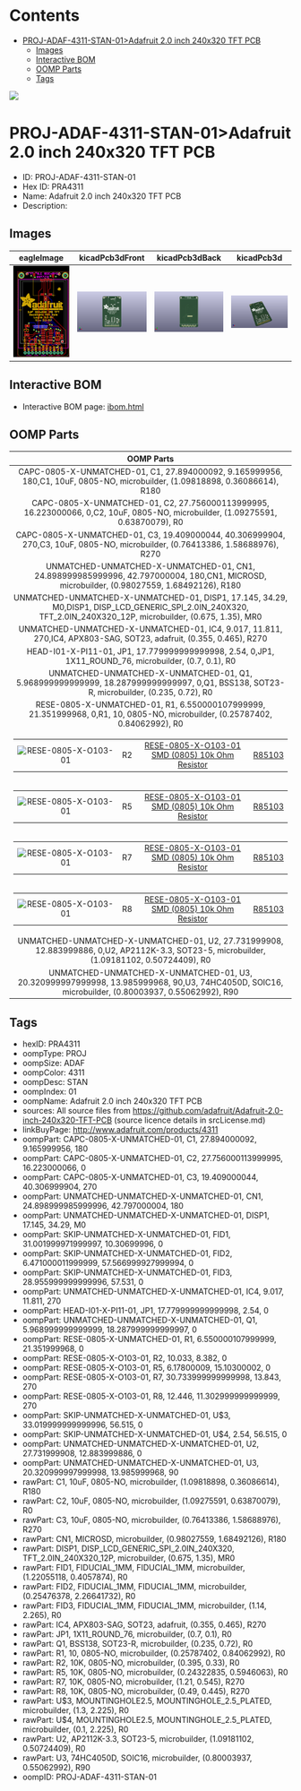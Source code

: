 



Contents
========

* [PROJ-ADAF-4311-STAN-01>Adafruit 2.0 inch 240x320 TFT PCB](#proj-adaf-4311-stan-01adafruit-20-inch-240x320-tft-pcb)
	* [Images](#images)
	* [Interactive BOM](#interactive-bom)
	* [OOMP Parts](#oomp-parts)
	* [Tags](#tags)
  
![][im]
# PROJ-ADAF-4311-STAN-01>Adafruit 2.0 inch 240x320 TFT PCB

- ID: PROJ-ADAF-4311-STAN-01
- Hex ID: PRA4311
- Name: Adafruit 2.0 inch 240x320 TFT PCB
- Description: 

## Images
  
  

|eagleImage|kicadPcb3dFront|kicadPcb3dBack|kicadPcb3d|
| :---: | :---: | :---: | :---: |
|[![eagleImage](eagleImage_140.png)](eagleImage_600.png)|[![kicadPcb3dFront](kicadPcb3dFront_140.png)](kicadPcb3dFront_600.png)|[![kicadPcb3dBack](kicadPcb3dBack_140.png)](kicadPcb3dBack_600.png)|[![kicadPcb3d](kicadPcb3d_140.png)](kicadPcb3d_600.png)|

## Interactive BOM

- Interactive BOM page: [ibom.html](kicad/bom/ibom.html)

## OOMP Parts
  

|OOMP Parts|
| :---: |
|CAPC-0805-X-UNMATCHED-01, C1, 27.894000092, 9.165999956, 180,C1, 10uF, 0805-NO, microbuilder, (1.09818898, 0.36086614), R180|
|CAPC-0805-X-UNMATCHED-01, C2, 27.756000113999995, 16.223000066, 0,C2, 10uF, 0805-NO, microbuilder, (1.09275591, 0.63870079), R0|
|CAPC-0805-X-UNMATCHED-01, C3, 19.409000044, 40.306999904, 270,C3, 10uF, 0805-NO, microbuilder, (0.76413386, 1.58688976), R270|
|UNMATCHED-UNMATCHED-X-UNMATCHED-01, CN1, 24.898999985999996, 42.797000004, 180,CN1, MICROSD, microbuilder, (0.98027559, 1.68492126), R180|
|UNMATCHED-UNMATCHED-X-UNMATCHED-01, DISP1, 17.145, 34.29, M0,DISP1, DISP_LCD_GENERIC_SPI_2.0IN_240X320, TFT_2.0IN_240X320_12P, microbuilder, (0.675, 1.35), MR0|
|UNMATCHED-UNMATCHED-X-UNMATCHED-01, IC4, 9.017, 11.811, 270,IC4, APX803-SAG, SOT23, adafruit, (0.355, 0.465), R270|
|HEAD-I01-X-PI11-01, JP1, 17.779999999999998, 2.54, 0,JP1, 1X11_ROUND_76, microbuilder, (0.7, 0.1), R0|
|UNMATCHED-UNMATCHED-X-UNMATCHED-01, Q1, 5.968999999999999, 18.287999999999997, 0,Q1, BSS138, SOT23-R, microbuilder, (0.235, 0.72), R0|
|RESE-0805-X-UNMATCHED-01, R1, 6.550000107999999, 21.351999968, 0,R1, 10, 0805-NO, microbuilder, (0.25787402, 0.84062992), R0|
|<table><tr><td>![RESE-0805-X-O103-01](https://raw.githubusercontent.com/oomlout/oomlout_OOMP_parts/main/RESE-0805-X-O103-01/image_140.jpg)</td><td> R2</td><td>[RESE-0805-X-O103-01<br>SMD (0805) 10k Ohm Resistor](https://github.com/oomlout/oomlout_OOMP_parts/tree/main/RESE-0805-X-O103-01/)</td><td>[R85103](https://github.com/oomlout/oomlout_OOMP_parts/tree/main/RESE-0805-X-O103-01/)</td></tr></table>|
|<table><tr><td>![RESE-0805-X-O103-01](https://raw.githubusercontent.com/oomlout/oomlout_OOMP_parts/main/RESE-0805-X-O103-01/image_140.jpg)</td><td> R5</td><td>[RESE-0805-X-O103-01<br>SMD (0805) 10k Ohm Resistor](https://github.com/oomlout/oomlout_OOMP_parts/tree/main/RESE-0805-X-O103-01/)</td><td>[R85103](https://github.com/oomlout/oomlout_OOMP_parts/tree/main/RESE-0805-X-O103-01/)</td></tr></table>|
|<table><tr><td>![RESE-0805-X-O103-01](https://raw.githubusercontent.com/oomlout/oomlout_OOMP_parts/main/RESE-0805-X-O103-01/image_140.jpg)</td><td> R7</td><td>[RESE-0805-X-O103-01<br>SMD (0805) 10k Ohm Resistor](https://github.com/oomlout/oomlout_OOMP_parts/tree/main/RESE-0805-X-O103-01/)</td><td>[R85103](https://github.com/oomlout/oomlout_OOMP_parts/tree/main/RESE-0805-X-O103-01/)</td></tr></table>|
|<table><tr><td>![RESE-0805-X-O103-01](https://raw.githubusercontent.com/oomlout/oomlout_OOMP_parts/main/RESE-0805-X-O103-01/image_140.jpg)</td><td> R8</td><td>[RESE-0805-X-O103-01<br>SMD (0805) 10k Ohm Resistor](https://github.com/oomlout/oomlout_OOMP_parts/tree/main/RESE-0805-X-O103-01/)</td><td>[R85103](https://github.com/oomlout/oomlout_OOMP_parts/tree/main/RESE-0805-X-O103-01/)</td></tr></table>|
|UNMATCHED-UNMATCHED-X-UNMATCHED-01, U2, 27.731999908, 12.883999886, 0,U2, AP2112K-3.3, SOT23-5, microbuilder, (1.09181102, 0.50724409), R0|
|UNMATCHED-UNMATCHED-X-UNMATCHED-01, U3, 20.320999997999998, 13.985999968, 90,U3, 74HC4050D, SOIC16, microbuilder, (0.80003937, 0.55062992), R90|

## Tags

- hexID: PRA4311
- oompType: PROJ
- oompSize: ADAF
- oompColor: 4311
- oompDesc: STAN
- oompIndex: 01
- oompName: Adafruit 2.0 inch 240x320 TFT PCB
- sources: All source files from https://github.com/adafruit/Adafruit-2.0-inch-240x320-TFT-PCB (source licence details in srcLicense.md)
- linkBuyPage: http://www.adafruit.com/products/4311
- oompPart: CAPC-0805-X-UNMATCHED-01, C1, 27.894000092, 9.165999956, 180
- oompPart: CAPC-0805-X-UNMATCHED-01, C2, 27.756000113999995, 16.223000066, 0
- oompPart: CAPC-0805-X-UNMATCHED-01, C3, 19.409000044, 40.306999904, 270
- oompPart: UNMATCHED-UNMATCHED-X-UNMATCHED-01, CN1, 24.898999985999996, 42.797000004, 180
- oompPart: UNMATCHED-UNMATCHED-X-UNMATCHED-01, DISP1, 17.145, 34.29, M0
- oompPart: SKIP-UNMATCHED-X-UNMATCHED-01, FID1, 31.001999971999997, 10.30699996, 0
- oompPart: SKIP-UNMATCHED-X-UNMATCHED-01, FID2, 6.471000011999999, 57.566999927999994, 0
- oompPart: SKIP-UNMATCHED-X-UNMATCHED-01, FID3, 28.955999999999996, 57.531, 0
- oompPart: UNMATCHED-UNMATCHED-X-UNMATCHED-01, IC4, 9.017, 11.811, 270
- oompPart: HEAD-I01-X-PI11-01, JP1, 17.779999999999998, 2.54, 0
- oompPart: UNMATCHED-UNMATCHED-X-UNMATCHED-01, Q1, 5.968999999999999, 18.287999999999997, 0
- oompPart: RESE-0805-X-UNMATCHED-01, R1, 6.550000107999999, 21.351999968, 0
- oompPart: RESE-0805-X-O103-01, R2, 10.033, 8.382, 0
- oompPart: RESE-0805-X-O103-01, R5, 6.17800009, 15.10300002, 0
- oompPart: RESE-0805-X-O103-01, R7, 30.733999999999998, 13.843, 270
- oompPart: RESE-0805-X-O103-01, R8, 12.446, 11.302999999999999, 270
- oompPart: SKIP-UNMATCHED-X-UNMATCHED-01, U$3, 33.019999999999996, 56.515, 0
- oompPart: SKIP-UNMATCHED-X-UNMATCHED-01, U$4, 2.54, 56.515, 0
- oompPart: UNMATCHED-UNMATCHED-X-UNMATCHED-01, U2, 27.731999908, 12.883999886, 0
- oompPart: UNMATCHED-UNMATCHED-X-UNMATCHED-01, U3, 20.320999997999998, 13.985999968, 90
- rawPart: C1, 10uF, 0805-NO, microbuilder, (1.09818898, 0.36086614), R180
- rawPart: C2, 10uF, 0805-NO, microbuilder, (1.09275591, 0.63870079), R0
- rawPart: C3, 10uF, 0805-NO, microbuilder, (0.76413386, 1.58688976), R270
- rawPart: CN1, MICROSD, microbuilder, (0.98027559, 1.68492126), R180
- rawPart: DISP1, DISP_LCD_GENERIC_SPI_2.0IN_240X320, TFT_2.0IN_240X320_12P, microbuilder, (0.675, 1.35), MR0
- rawPart: FID1, FIDUCIAL_1MM, FIDUCIAL_1MM, microbuilder, (1.22055118, 0.4057874), R0
- rawPart: FID2, FIDUCIAL_1MM, FIDUCIAL_1MM, microbuilder, (0.25476378, 2.26641732), R0
- rawPart: FID3, FIDUCIAL_1MM, FIDUCIAL_1MM, microbuilder, (1.14, 2.265), R0
- rawPart: IC4, APX803-SAG, SOT23, adafruit, (0.355, 0.465), R270
- rawPart: JP1, 1X11_ROUND_76, microbuilder, (0.7, 0.1), R0
- rawPart: Q1, BSS138, SOT23-R, microbuilder, (0.235, 0.72), R0
- rawPart: R1, 10, 0805-NO, microbuilder, (0.25787402, 0.84062992), R0
- rawPart: R2, 10K, 0805-NO, microbuilder, (0.395, 0.33), R0
- rawPart: R5, 10K, 0805-NO, microbuilder, (0.24322835, 0.5946063), R0
- rawPart: R7, 10K, 0805-NO, microbuilder, (1.21, 0.545), R270
- rawPart: R8, 10K, 0805-NO, microbuilder, (0.49, 0.445), R270
- rawPart: U$3, MOUNTINGHOLE2.5, MOUNTINGHOLE_2.5_PLATED, microbuilder, (1.3, 2.225), R0
- rawPart: U$4, MOUNTINGHOLE2.5, MOUNTINGHOLE_2.5_PLATED, microbuilder, (0.1, 2.225), R0
- rawPart: U2, AP2112K-3.3, SOT23-5, microbuilder, (1.09181102, 0.50724409), R0
- rawPart: U3, 74HC4050D, SOIC16, microbuilder, (0.80003937, 0.55062992), R90
- oompID: PROJ-ADAF-4311-STAN-01



[im]: kicadPcb3d_450.png
